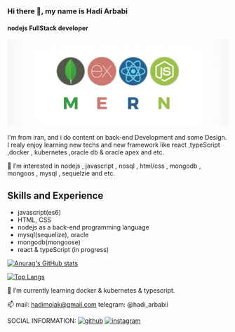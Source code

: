 ### Hi there 👋, my name is Hadi Arbabi
#### nodejs FullStack developer 
![javaScript FullStack developer](https://github.com/hadimojak/hadimojak/blob/main/readmeBanner.png)

I'm from iran, and i do content on back-end Development and some Design. I realy enjoy learning new techs and new framework like react ,typeScript ,docker , kubernetes ,oracle db & oracle apex and etc.


👀 I’m interested in nodejs , javascript , nosql , html/css , mongodb , mongoos , mysql , sequelzie and etc.
## Skills and Experience
* javascript(es6)
* HTML, CSS
* nodejs as a back-end programming language
* mysql(sequelize), oracle
* mongodb(mongoose)
* react & typeScript (in progress)

[![Anurag's GitHub stats](https://github-readme-stats.vercel.app/api?username=hadimojak)](https://github.com/anuraghazra/github-readme-stats)

[![Top Langs](https://github-readme-stats.vercel.app/api/top-langs/?username=hadimojak)](https://github.com/anuraghazra/github-readme-stats)

🌱 I’m currently learning docker & kubernetes & typescript.

📫 mail: hadimojak@gmail.com  telegram: @hadi_arbabii

SOCIAL INFORMATION:
[<img src='https://cdn.jsdelivr.net/npm/simple-icons@3.0.1/icons/github.svg' alt='github' height='40'>](https://github.com/hadimojak)  [<img src='https://cdn.jsdelivr.net/npm/simple-icons@3.0.1/icons/instagram.svg' alt='instagram' height='40'>](https://www.instagram.com/hadi_arbabii/)  
